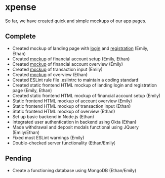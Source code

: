 # xpense
So far, we have created quick and simple mockups of our app pages.

## Complete
* Created mockup of landing page with [login](https://app.moqups.com/1v8JtO1vvR/view/page/ade0c7770) and [registration](https://app.moqups.com/1v8JtO1vvR/view/page/aa9df7b72) (Emily, Ethan)
* Created [mockup](https://app.moqups.com/1v8JtO1vvR/view/page/ab92c239d) of financial account setup (Emily, Ethan)
* Created [mockup](https://app.moqups.com/1v8JtO1vvR/view/page/a64bc8bdf) of financial account overview (Emily)
* Created [mockup](https://app.moqups.com/1v8JtO1vvR/view/page/a566f0709) of transaction input (Emily)
* Created [mockup](https://app.moqups.com/1v8JtO1vvR/view/page/a6431e3e4) of overview (Ethan)
* Created ESLint rule file .eslintrc to maintain a coding standard
* Created static frontend HTML mockup of landing login and registration page (Emily, Ethan)
* Created static frontend HTML mockup of financial account setup (Emily)
* Static frontend HTML mockup of account overview (Emily)
* Static frontend HTML mockup of transaction input (Ethan)
* Static frontend HTML mockup of overview (Ethan)
* Set up basic backend in Node.js (Ethan)
* Integrated user authentication in backend using Okta (Ethan)
* Made withdrawal and deposit modals functional using JQuery (Emily/Ethan)
* Fixed most ESLint warnings (Emily)
* Double-checked server functionality (Ethan/Emily)

## Pending
* Create a functioning database using MongoDB (Ethan/Emily)
